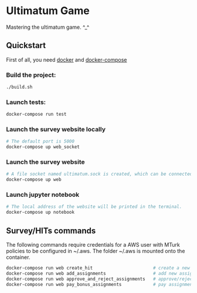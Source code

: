 # Ultimatum Game

Mastering the ultimatum game. ^_^



## Quickstart

First of all, you need [docker](https://docs.docker.com/install/) and [docker-compose](https://docs.docker.com/compose/install/)

### Build the project:
```bash
./build.sh
```

### Launch tests:
```bash
docker-compose run test
```

### Launch the survey website locally
```bash
# The default port is 5000
docker-compose up web_socket
```

### Launch the survey website
```bash
# A file socket named ultimatum.sock is created, which can be connected to a nginx/apache
docker-compose up web
```

### Launch jupyter notebook
```bash
# The local address of the website will be printed in the terminal.
docker-compose up notebook
```

## Survey/HITs commands
The following commands require credentials for a AWS user with MTurk policies to be configured in ~/.aws. The folder ~/.aws is mounted onto the container.
```bash
docker-compose run web create_hit                       # create a new mturk HIT
docker-compose run web add_assignments                  # add new assignments to a given task
docker-compose run web approve_and_reject_assignments   # approve/reject assignments and and pay assignments bonus
docker-compose run web pay_bonus_assignments            # pay assignments bonus
```
